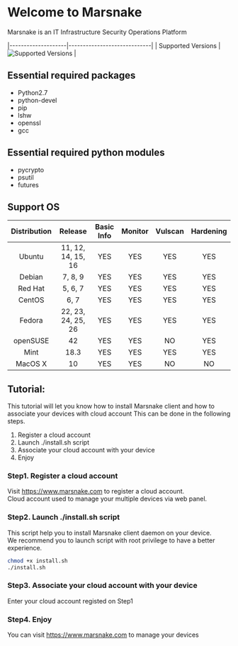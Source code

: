 Welcome to Marsnake
===========================
Marsnake is an IT Infrastructure Security Operations Platform


|--------------------|-----------------------------|
| Supported Versions | ![Supported Versions][vi]   |

## Essential required packages
* Python2.7
* python-devel
* pip
* lshw
* openssl
* gcc

## Essential required python modules
* pycrypto
* psutil
* futures

## Support OS
| Distribution  | Release | Basic Info| Monitor | Vulscan | Hardening
|:----------:|:-----------:|:-----------:|:-----------:|:-----------:|:-----------:|
| Ubuntu  | 11, 12, 14, 15, 16| YES | YES | YES | YES |
| Debian  | 7, 8, 9 | YES | YES | YES | YES |
| Red Hat | 5, 6, 7 | YES | YES | YES | YES |
| CentOS | 6, 7 | YES | YES | YES | YES |
| Fedora  | 22, 23, 24, 25, 26 | YES | YES | YES | YES |
| openSUSE | 42 | YES | YES | NO | YES |
| Mint | 18.3 | YES | YES | YES | YES |
| MacOS X | 10 | YES | YES | NO | NO |

## Tutorial:
This tutorial will let you know how to install Marsnake client and how to associate your devices with cloud account
This can be done in the following steps.

1. Register a cloud account
2. Launch ./install.sh script
3. Associate your cloud account with your device
4. Enjoy

### Step1. Register a cloud account
Visit https://www.marsnake.com to register a cloud account.  
Cloud account used to manage your multiple devices via web panel.

### Step2. Launch ./install.sh script
This script help you to install Marsnake client daemon on your device.  
We recommend you to launch script with root privilege to have a better experience.  

```Bash
chmod +x install.sh
./install.sh
```

### Step3. Associate your cloud account with your device
Enter your cloud account registed on Step1

### Step4. Enjoy
You can visit https://www.marsnake.com to manage your devices

[vi]: https://img.shields.io/badge/python-2.6%2C2.7-green.svg